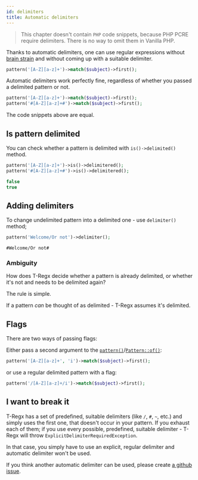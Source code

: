 ```yaml
---
id: delimiters
title: Automatic delimiters
---
```


> This chapter doesn't contain `PHP` code snippets, because PHP PCRE require delimiters. There is no way to omit them
> in Vanilla PHP.

Thanks to automatic delimiters, one can use regular expressions without [brain strain](overview.md#brain-strain)
and without coming up with a suitable delimiter.

```php
pattern('[A-Z][a-z]+')->match($subject)->first();
```

Automatic delimiters work perfectly fine, regardless of whether you passed a delimited pattern or not.

```php
pattern('[A-Z][a-z]+')->match($subject)->first();
pattern('#[A-Z][a-z]+#')->match($subject)->first();
```

The code snippets above are equal.

## Is pattern delimited

You can check whether a pattern is delimited with `is()->delimited()` method.

<!--DOCUSAURUS_CODE_TABS-->
<!--T-Regx-->
```php
pattern('[A-Z][a-z]+')->is()->delimitered();
pattern('#[A-Z][a-z]+#')->is()->delimitered();
```
<!--END_DOCUSAURUS_CODE_TABS-->
<!--T-Regx:{multiline-return(2)}-->
<!--Result-Value-->

```php
false
true
```
<!--Result-Value:{multiline-return(2)}-->

## Adding delimiters

To change undelimited pattern into a delimited one - use `delimiter()` method;

<!--DOCUSAURUS_CODE_TABS-->
<!--T-Regx-->
```php
pattern('Welcome/Or not')->delimiter();
```
<!--END_DOCUSAURUS_CODE_TABS-->
<!--T-Regx:{echo-at(0)}-->
<!--Result-Output-->

```text
#Welcome/Or not#
```

### Ambiguity

How does T-Regx decide whether a pattern is already delimited, or whether it's not and needs to be delimited again?

The rule is simple.

If a pattern *can* be thought of as delimited - T-Regx assumes it's delimited.

## Flags

There are two ways of passing flags:

Either pass a second argument to the [`pattern()`](introduction.md#entry-points)/[`Pattern::of()`](introduction.md#entry-points):

```php
pattern('[A-Z][a-z]+', 'i')->match($subject)->first();
```

or use a regular delimited pattern with a flag:

```php
pattern('/[A-Z][a-z]+/i')->match($subject)->first();
```

## I want to break it

T-Regx has a set of predefined, suitable delimiters (like `/`, `#`, `~`, etc.) and simply uses the first one, 
that doesn't occur in your pattern. If you exhaust each of them; if you use every possible, predefined, suitable delimiter - 
T-Regx will throw `ExplicitDelimiterRequiredException`.

In that case, you simply have to use an explicit, regular delimiter and automatic delimiter won't be used.

If you think another automatic delimiter can be used, 
please create [a github issue](https://github.com/T-Regx/T-Regx/issues/new/choose).
